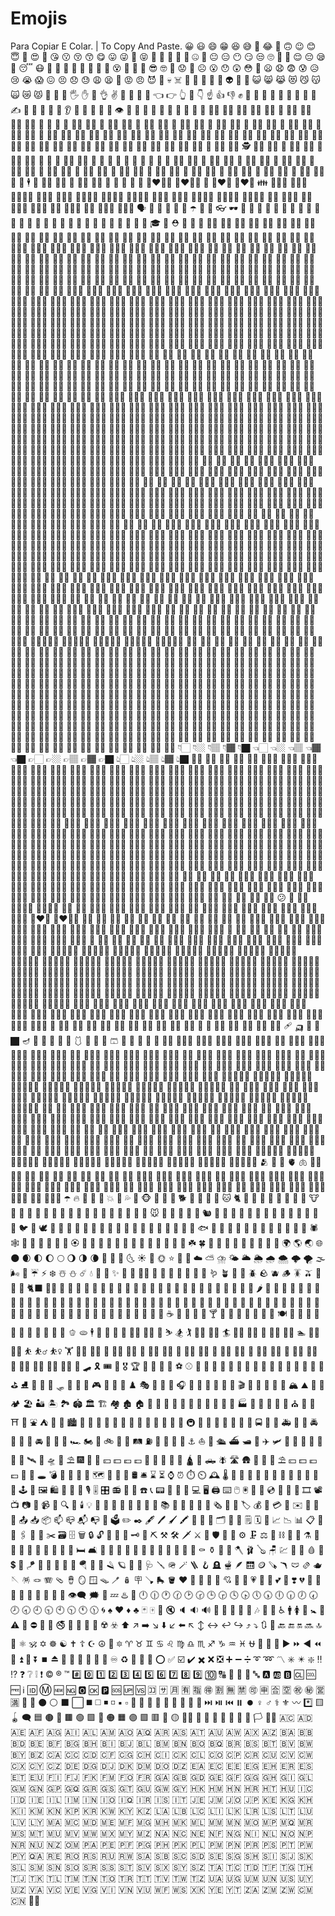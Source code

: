 # Emojis
Para Copiar E Colar. | To Copy And Paste.
😀
😃
😄
😁
😆
😅
🤣
😂
🙂
🙃
😉
😊
😇
🥰
😍
🤩
😘
😗
😚
😙
😋
😛
😜
🤪
😝
🤑
🤗
🤭
🤫
🤔
🤐
🤨
😐
😑
😶
😏
😒
🙄
😬
🤥
😌
😔
😪
🤤
😴
😷
🤒
🤕
🤢
🤮
🤧
🥵
🥶
🥴
😵
🤯
🤠
🥳
😎
🤓
🧐
😟
🙁
☹️
😮
😯
😲
😳
🥺
😦
😧
😨
😰
😥
😢
😭
😱
😖
😣
😞
😓
😩
😫
😤
😡
😠
😈
👿
💀
☠️
💩
🤡
👹
👺
👻
👽
👾
🤖
😺
😸
😹
😻
😼
😽
🙀
😿
😾
💋
👋
🤚
🖐️
✋
🖖
👌
✌️
🤞
🤟
🤘
🤙
👈
👉
👆
🖕
👇
☝️
👍
👎
✊
👊
🤛
🤜
👏
🙌
👐
🤲
🤝
🙏
✍️
💅
🤳
💪
🦵
🦶
👂
👃
🧠
🦷
🦴
👀
👁️
👅
👄
👶
🧒
👦
👧
🧑
👱
👨
🧔
👱‍♂️
👨‍🦰
👨‍🦱
👨‍🦳
👨‍🦲
👩
👩‍🦰
👩‍🦱
👩‍🦳
👩‍🦲
🧓
👴
👵
🙍
🙍‍♂️
🙍‍♀️
🙎
🙎‍♂️
🙎‍♀️
🙅
🙅‍♂️
🙅‍♀️
🙆
🙆‍♂️
🙆‍♀️
💁
💁‍♂️
💁‍♀️
🙋
🙋‍♂️
🙋‍♀️
🙇
🙇‍♂️
🙇‍♀️
🤦
🤦‍♂️
🤦‍♀️
🤷
🤷‍♂️
🤷‍♀️
👨‍⚕️
👩‍⚕️
👨‍🎓
👩‍🎓
👨‍🏫
👩‍🏫
👨‍⚖️
👩‍⚖️
👨‍🌾
👩‍🌾
👨‍🍳
👩‍🍳
👨‍🔧
👩‍🔧
👨‍🏭
👩‍🏭
👨‍💼
👩‍💼
👨‍🔬
👩‍🔬
👨‍💻
👩‍💻
👨‍🎤
👩‍🎤
👨‍🎨
👩‍🎨
👨‍✈️
👩‍✈️
👨‍🚀
👩‍🚀
👨‍🚒
👩‍🚒
👮
👮‍♂️
👮‍♀️
🕵️
🕵️‍♂️
🕵️‍♀️
💂
💂‍♂️
💂‍♀️
👷
👷‍♂️
👷‍♀️
🤴
👸
👳
👳‍♂️
👳‍♀️
👲
🧕
🤵
👰
🤰
🤱
👼
🎅
🤶
🦸
🦸‍♂️
🦸‍♀️
🦹
🦹‍♂️
🦹‍♀️
🧙
🧙‍♂️
🧙‍♀️
🧚
🧚‍♂️
🧚‍♀️
🧛
🧛‍♂️
🧛‍♀️
🧜
🧜‍♂️
🧜‍♀️
🧝
🧝‍♂️
🧝‍♀️
🧞
🧞‍♂️
🧞‍♀️
🧟
🧟‍♂️
🧟‍♀️
💆
💆‍♂️
💆‍♀️
💇
💇‍♂️
💇‍♀️
🚶
🚶‍♂️
🚶‍♀️
🏃
🏃‍♂️
🏃‍♀️
💃
🕺
🕴️
👯
👯‍♂️
👯‍♀️
🧖
🧖‍♂️
🧖‍♀️
🧘
👭
👫
👬
💏
👨‍❤️‍💋‍👨
👩‍❤️‍💋‍👩
💑
👨‍❤️‍👨
👩‍❤️‍👩
👪
👨‍👩‍👦
👨‍👩‍👧
👨‍👩‍👧‍👦
👨‍👨‍👦
👨‍👨‍👧
👨‍👨‍👧‍👦
👨‍👨‍👦‍👦
👨‍👨‍👧‍👧
👩‍👩‍👦
👩‍👩‍👧
👩‍👩‍👧‍👦
👩‍👩‍👦‍👦
👩‍👩‍👧‍👧
👨‍👦
👨‍👦‍👦
👨‍👧
👨‍👧‍👦
👨‍👧‍👧
👩‍👦
👩‍👦‍👦
👩‍👧
👩‍👧‍👦
👩‍👧‍👧
🗣️
👤
👥
👣
🧳
🌂
☂️
🧵
🧶
👓
🕶️
🥽
🥼
👔
👕
👖
🧣
🧤
🧥
🧦
👗
👘
👙
👚
👛
👜
👝
🎒
👞
👟
🥾
🥿
👠
👡
👢
👑
👒
🎩
🎓
🧢
⛑️
💄
💍
💼
🧑🏿
🧑🏻
🧑🏾
🧑🏼
🧑🏽
👼🏻
👼🏼
👼🏽
👼🏾
👼🏿
👶🏻
👶🏼
👶🏽
👶🏾
👶🏿
🛀🏻
🛀🏼
🛀🏽
🛀🏾
🛀🏿
🧔🏿
🧔🏻
🧔🏾
🧔🏼
🧔🏽
🚴🏻
🚴🏼
🚴🏽
🚴🏾
🚴🏿
👱🏻‍♀️
👱🏼‍♀️
👱🏽‍♀️
👱🏾‍♀️
👱🏿‍♀️
👱🏻‍♂️
👱🏼‍♂️
👱🏽‍♂️
👱🏾‍♂️
👱🏿‍♂️
👦🏻
👦🏼
👦🏽
👦🏾
👦🏿
🤱🏿
🤱🏻
🤱🏾
🤱🏽
👰🏼
👰🏽
👰🏾
👰🏿
🤙🏻
🤙🏼
🤙🏽
🤙🏾
🤙🏿
🧒🏿
🧒🏻
🧒🏾
🧒🏼
🧒🏽
👏🏻
👏🏼
👏🏽
👏🏾
👏🏿
👷🏻
👷🏼
👷🏽
👷🏾
👷🏿
💃🏻
💃🏼
💃🏽
💃🏾
💃🏿
👂🏻
👂🏼
👂🏽
👂🏾
👂🏿
🧝🏿
🧝🏻
🧝🏾
🧝🏼
🧝🏽
💆🏻
💆🏼
💆🏽
💆🏾
💆🏿
🤦🏻
🤦🏼
🤦🏽
🤦🏾
🤦🏿
🙅🏻
🙅🏼
🙅🏽
🙅🏾
🙅🏿
🙆🏻
🙆🏼
🙆🏽
🙆🏾
🙆🏿
🧚🏿
🧚🏻
🧚🏾
🧚🏼
🧚🏽
🎅🏻
🎅🏼
🎅🏽
🎅🏾
🎅🏿
👩🏻‍🎨
👩🏼‍🎨
👩🏽‍🎨
👩🏾‍🎨
👩🏿‍🎨
👩🏻‍🚀
👩🏼‍🚀
👩🏽‍🚀
👩🏾‍🚀
👩🏿‍🚀
👷🏻‍♀️
👷🏼‍♀️
👷🏽‍♀️
👷🏾‍♀️
👷🏿‍♀️
👩🏻‍🍳
👩🏼‍🍳
👩🏽‍🍳
👩🏾‍🍳
👩🏿‍🍳
👩🏻‍🏭
👩🏼‍🏭
👩🏽‍🏭
👩🏾‍🏭
👩🏿‍🏭
👩🏻‍🌾
👩🏼‍🌾
👩🏽‍🌾
👩🏾‍🌾
👩🏿‍🌾
👩🏻‍🚒
👩🏼‍🚒
👩🏽‍🚒
👩🏾‍🚒
👩🏿‍🚒
💂🏻‍♀️
💂🏼‍♀️
💂🏽‍♀️
💂🏾‍♀️
💂🏿‍♀️
👩🏻‍⚕️
👩🏼‍⚕️
👩🏽‍⚕️
👩🏾‍⚕️
👩🏿‍⚕️
👩🏻‍⚖️
👩🏼‍⚖️
👩🏽‍⚖️
👩🏾‍⚖️
👩🏿‍⚖️
👩🏻‍🔧
👩🏼‍🔧
👩🏽‍🔧
👩🏾‍🔧
👩🏿‍🔧
👩🏻‍💼
👩🏼‍💼
👩🏽‍💼
👩🏾‍💼
👩🏿‍💼
👩🏻‍✈️
👩🏼‍✈️
👩🏽‍✈️
👩🏾‍✈️
👩🏿‍✈️
👮🏻‍♀️
👮🏼‍♀️
👮🏽‍♀️
👮🏾‍♀️
👮🏿‍♀️
👩🏻‍🔬
👩🏼‍🔬
👩🏽‍🔬
👩🏾‍🔬
👩🏿‍🔬
👩🏻‍🎤
👩🏼‍🎤
👩🏽‍🎤
👩🏾‍🎤
👩🏿‍🎤
🕵🏻‍♀️
🕵🏼‍♀️
🕵🏽‍♀️
🕵🏾‍♀️
🕵🏿‍♀️
👩🏻‍🎓
👩🏼‍🎓
👩🏽‍🎓
👩🏾‍🎓
👩🏿‍🎓
👩🏻‍🏫
👩🏼‍🏫
👩🏽‍🏫
👩🏾‍🏫
👩🏿‍🏫
👩🏻‍💻
👩🏼‍💻
👩🏽‍💻
👩🏾‍💻
👩🏿‍💻
👊🏻
👊🏼
👊🏽
👊🏾
👊🏿
💪🏻
💪🏼
💪🏽
💪🏾
💪🏿
🦶🏿
🦶🏻
🦶🏾
🦶🏼
🦶🏽
👧🏻
👧🏼
👧🏽
👧🏾
👧🏿
🏌🏻
🏌🏼
🏌🏽
🏌🏾
🏌🏿
💂🏻
💂🏼
💂🏽
💂🏾
💂🏿
💇🏻
💇🏼
💇🏽
💇🏾
💇🏿
🤾🏻
🤾🏼
🤾🏽
🤾🏾
🤾🏿
🤞🏻
🤞🏼
🤞🏽
🤞🏾
🤞🏿
🙋🏻
🙋🏼
🙋🏽
🙋🏾
🙋🏿
🏇🏻
🏇🏼
🏇🏽
🏇🏾
🏇🏿
💁🏻
💁🏼
💁🏽
💁🏾
💁🏿
🤹🏻
🤹🏼
🤹🏽
🤹🏾
🤹🏿
🤛🏻
🤛🏼
🤛🏽
🤛🏾
🤛🏿
🦵🏿
🦵🏻
🦵🏾
🦵🏼
🦵🏽
🤟🏿
🤟🏻
🤟🏾
🤟🏼
🤟🏽
🧙🏿
🧙🏻
🧙🏾
🧙🏼
🧙🏽
👨🏻‍🎨
👨🏼‍🎨
👨🏽‍🎨
👨🏾‍🎨
👨🏿‍🎨
👨🏻‍🚀
👨🏼‍🚀
👨🏽‍🚀
👨🏾‍🚀
👨🏿‍🚀
👷🏻‍♂️
👷🏼‍♂️
👷🏽‍♂️
👷🏾‍♂️
👷🏿‍♂️
👨🏻‍🍳
👨🏼‍🍳
👨🏽‍🍳
👨🏾‍🍳
👨🏿‍🍳
👨🏻‍🏭
👨🏼‍🏭
👨🏽‍🏭
👨🏾‍🏭
👨🏿‍🏭
👨🏻‍🌾
👨🏼‍🌾
👨🏽‍🌾
👨🏾‍🌾
👨🏿‍🌾
👨🏻‍🚒
👨🏼‍🚒
👨🏽‍🚒
👨🏾‍🚒
👨🏿‍🚒
💂🏻‍♂️
💂🏼‍♂️
💂🏽‍♂️
💂🏾‍♂️
💂🏿‍♂️
👨🏻‍⚕️
👨🏼‍⚕️
👨🏽‍⚕️
👨🏾‍⚕️
👨🏿‍⚕️
👨🏻‍⚖️
👨🏼‍⚖️
👨🏽‍⚖️
👨🏾‍⚖️
👨🏿‍⚖️
👨🏻‍🔧
👨🏼‍🔧
👨🏽‍🔧
👨🏾‍🔧
👨🏿‍🔧
👨🏻‍💼
👨🏼‍💼
👨🏽‍💼
👨🏾‍💼
👨🏿‍💼
👨🏻‍✈️
👨🏼‍✈️
👨🏽‍✈️
👨🏾‍✈️
👨🏿‍✈️
👮🏻‍♂️
👮🏼‍♂️
👮🏽‍♂️
👮🏾‍♂️
👮🏿‍♂️
👨🏻‍🔬
👨🏼‍🔬
👨🏽‍🔬
👨🏾‍🔬
👨🏿‍🔬
👨🏻‍🎤
👨🏼‍🎤
👨🏽‍🎤
👨🏾‍🎤
👨🏿‍🎤
🕵🏻‍♂️
🕵🏼‍♂️
🕵🏽‍♂️
🕵🏾‍♂️
🕵🏿‍♂️
👨🏻‍🎓
👨🏼‍🎓
👨🏽‍🎓
👨🏾‍🎓
👨🏿‍🎓
👨🏻‍🏫
👨🏼‍🏫
👨🏽‍🏫
👨🏾‍🏫
👨🏿‍🏫
👨🏻‍💻
👨🏼‍💻
👨🏽‍💻
👨🏾‍💻
👨🏿‍💻
👫🏻
👫🏼
👫🏽
👫🏾
👫🏿
👨🏿‍🦲
👨🏻‍🦲
👨🏾‍🦲
👨🏼‍🦲
👨🏽‍🦲
🚴🏻‍♂️
🚴🏼‍♂️
🚴🏽‍♂️
🚴🏾‍♂️
🚴🏿‍♂️
🙇🏻‍♂️
🙇🏼‍♂️
🙇🏽‍♂️
🙇🏾‍♂️
🙇🏿‍♂️
🧗🏿‍♂️
🧗🏻‍♂️
🧗🏾‍♂️
🧗🏼‍♂️
🧗🏽‍♂️
👨🏿‍🦱
👨🏻‍🦱
👨🏾‍🦱
👨🏼‍🦱
👨🏽‍🦱
🕺🏻
🕺🏼
🕺🏽
🕺🏾
🕺🏿
🤸🏻‍♂️
🤸🏼‍♂️
🤸🏽‍♂️
🤸🏾‍♂️
🤸🏿‍♂️
🧝🏿‍♂️
🧝🏻‍♂️
🧝🏾‍♂️
🧝🏼‍♂️
🧝🏽‍♂️
🤦🏻‍♂️
🤦🏼‍♂️
🤦🏽‍♂️
🤦🏾‍♂️
🤦🏿‍♂️
🧚🏿‍♂️
🧚🏻‍♂️
🧚🏾‍♂️
🧚🏼‍♂️
🧚🏽‍♂️
🙍🏻‍♂️
🙍🏼‍♂️
🙍🏽‍♂️
🙍🏾‍♂️
🙍🏿‍♂️
🙅🏻‍♂️
🙅🏼‍♂️
🙅🏽‍♂️
🙅🏾‍♂️
🙅🏿‍♂️
🙆🏻‍♂️
🙆🏼‍♂️
🙆🏽‍♂️
🙆🏾‍♂️
🙆🏿‍♂️
💆🏻‍♂️
💆🏼‍♂️
💆🏽‍♂️
💆🏾‍♂️
💆🏿‍♂️
💇🏻‍♂️
💇🏼‍♂️
💇🏽‍♂️
💇🏾‍♂️
💇🏿‍♂️
🏌🏻‍♂️
🏌🏼‍♂️
🏌🏽‍♂️
🏌🏾‍♂️
🏌🏿‍♂️
🕴🏻
🕴🏼
🕴🏽
🕴🏾
🕴🏿
🧘🏿‍♂️
🧘🏻‍♂️
🧘🏾‍♂️
🧘🏼‍♂️
🧘🏽‍♂️
🤵🏼
🤵🏽
🤵🏾
🤵🏿
🤹🏻‍♂️
🤹🏼‍♂️
🤹🏽‍♂️
🤹🏾‍♂️
🤹🏿‍♂️
🧙🏿‍♂️
🧙🏻‍♂️
🧙🏾‍♂️
🧙🏼‍♂️
🧙🏽‍♂️
🚵🏻‍♂️
🚵🏼‍♂️
🚵🏽‍♂️
🚵🏾‍♂️
🚵🏿‍♂️
🤾🏻‍♂️
🤾🏼‍♂️
🤽🏿‍♂️
🙎🏻‍♂️
🙎🏼‍♂️
🙎🏽‍♂️
🙎🏾‍♂️
🙎🏿‍♂️
🙋🏻‍♂️
🙋🏼‍♂️
🙋🏽‍♂️
🙋🏾‍♂️
🙋🏿‍♂️
👨🏿‍🦰
👨🏻‍🦰
👨🏾‍🦰
👨🏼‍🦰
👨🏽‍🦰
🚣🏻‍♂️
🚣🏼‍♂️
🚣🏽‍♂️
🚣🏾‍♂️
🚣🏿‍♂️
🏃🏻‍♂️
🏃🏼‍♂️
🏃🏽‍♂️
🏃🏾‍♂️
🏃🏿‍♂️
🤷🏻‍♂️
🤷🏼‍♂️
🤷🏽‍♂️
🤷🏾‍♂️
🤷🏿‍♂️
🦸🏿‍♂️
🦸🏻‍♂️
🦸🏾‍♂️
🦸🏼‍♂️
🦸🏽‍♂️
🦹🏿‍♂️
🦹🏻‍♂️
🦹🏾‍♂️
🦹🏼‍♂️
🦹🏽‍♂️
🏄🏻‍♂️
🏄🏼‍♂️
🏄🏽‍♂️
🏄🏾‍♂️
🏄🏿‍♂️
🏊🏻‍♂️
🏊🏼‍♂️
🏊🏽‍♂️
🏊🏾‍♂️
🏊🏿‍♂️
💁🏻‍♂️
💁🏼‍♂️
💁🏽‍♂️
💁🏾‍♂️
💁🏿‍♂️
👨🏻
👨🏼
👨🏽
👨🏾
👨🏿
🧛🏿‍♂️
🧛🏻‍♂️
🧛🏾‍♂️
🧛🏼‍♂️
🧛🏽‍♂️
🚶🏻‍♂️
🚶🏼‍♂️
🚶🏽‍♂️
🚶🏾‍♂️
🚶🏿‍♂️
👳🏻‍♂️
👳🏼‍♂️
👳🏽‍♂️
👳🏾‍♂️
👳🏿‍♂️
🏋🏻‍♂️
🏋🏼‍♂️
🏋🏽‍♂️
🏋🏾‍♂️
🏋🏿‍♂️
👨🏿‍🦳
👨🏻‍🦳
👨🏾‍🦳
👨🏼‍🦳
👨🏽‍🦳
⛹🏻‍♂️
⛹🏼‍♂️
⛹🏽‍♂️
⛹🏾‍♂️
⛹🏿‍♂️
👲🏻
👲🏼
👲🏽
👲🏾
👲🏿
👳🏻
👳🏼
👳🏽
👳🏾
👳🏿
🧜🏿‍♂️
🧜🏻‍♂️
🧜🏾‍♂️
🧜🏼‍♂️
🧜🏽‍♂️
🧜🏿
🧜🏻
🧜🏾
🧜🏼
🧜🏽
🧜🏿‍♀️
🧜🏻‍♀️
🧜🏾‍♀️
🧜🏼‍♀️
🧜🏽‍♀️
🤶🏻
🤶🏼
🤶🏽
🤶🏾
🤶🏿
🚵🏻
🚵🏼
🚵🏽
🚵🏾
🚵🏿
💅🏻
💅🏼
💅🏽
💅🏾
💅🏿
👃🏻
👃🏼
👃🏽
👃🏾
👃🏿
👌🏻
👌🏼
👌🏽
👌🏾
👌🏿
🧓🏿
🧓🏻
🧓🏾
🧓🏼
🧓🏽
👴🏻
👴🏼
👴🏽
👴🏾
👴🏿
👵🏻
👵🏼
👵🏽
👵🏾
👵🏿
👐🏻
👐🏼
👐🏽
👐🏾
👐🏿
🤲🏿
🤲🏻
🤲🏾
🤲🏼
🤲🏽
🚶🏻
🚶🏼
🚶🏽
🚶🏾
🚶🏿
🧑‍🤝‍🧑
🧑🏿‍🤝‍🧑🏿
🧑🏻‍🤝‍🧑🏻
🧑🏾‍🤝‍🧑🏾
🧑🏼‍🤝‍🧑🏼
🧑🏽‍🤝‍🧑🏽
🙇🏻
🙇🏼
🙇🏽
🙇🏾
🙇🏿
🧗🏿
🧗🏻
🧗🏾
🧗🏼
🧗🏽
🤸🏻
🤸🏼
🤸🏽
🤸🏾
🤸🏿
🙍🏻
🙍🏼
🙍🏽
🙍🏾
🙍🏿
🧘🏿
🧘🏻
🧘🏾
🧘🏼
🧘🏽
🧖🏿
🧖🏻
🧖🏾
🧖🏼
🧖🏽
🙌🏻
🙌🏼
🙌🏽
🙌🏾
🙌🏿
⛹🏻
⛹🏼
⛹🏽
⛹🏾
⛹🏿
👱🏻
👱🏼
👱🏽
👱🏾
👱🏿
🙏🏻
🙏🏼
🙏🏽
🙏🏾
🙏🏿
🧕🏿
🧕🏻
🧕🏾
🧕🏼
🧕🏽
🙎🏻
🙎🏼
🙎🏽
🙎🏾
🙎🏿
👮🏻
👮🏼
👮🏽
👮🏾
👮🏿
🤰🏻
🤰🏼
🤰🏽
🤰🏾
🤰🏿
👸🏻
👸🏼
👸🏽
👸🏾
👸🏿
🤴🏻
🤴🏼
🤴🏽
🤴🏾
🤴🏿
🤚🏻
🤚🏼
🤚🏽
🤚🏾
🤚🏿
✊🏻
✊🏼
✊🏽
✊🏾
✊🏿
✋🏻
✋🏼
✋🏽
✋🏾
✋🏿
🖐🏻
🖐🏼
🖐🏽
🖐🏾
🖐🏿
🖖🏻
🖖🏼
🖖🏽
🖖🏾
🖖🏿
🖕🏻
🖕🏼
🖕🏽
🖕🏾
🖕🏿
🤜🏻
🤜🏼
🤜🏽
🤜🏾
🤜🏿
🚣🏻
🚣🏼
🚣🏽
🚣🏾
🚣🏿
🏃🏻
🏃🏼
🏃🏽
🏃🏾
🏃🏿
🤳🏻
🤳🏼
🤳🏽
🤳🏾
🤳🏿
🤷🏻
🤷🏼
🤷🏽
🤷🏾
🤷🏿
🤘🏻
🤘🏼
🤘🏽
🤘🏾
🤘🏿
🛌🏻
🛌🏼
🛌🏽
🛌🏾
🛌🏿
🕵🏻
🕵🏼
🕵🏽
🕵🏾
🕵🏿
🏂🏻
🏂🏼
🏂🏽
🏂🏾
🏂🏿
🦸🏿
🦸🏻
🦸🏾
🦸🏼
🦸🏽
🦹🏿
🦹🏻
🦹🏾
🦹🏼
🦹🏽
🏄🏻
🏄🏼
🏄🏽
🏄🏾
🏄🏿
🏊🏻
🏊🏼
🏊🏽
🏊🏾
🏊🏿
👎🏻
👎🏼
👎🏽
👎🏾
👎🏿
👍🏻
👍🏼
👍🏽
👍🏾
👍🏿
👬🏻
👬🏼
👬🏽
👬🏾
👬🏿
👭🏻
👭🏼
👭🏽
👭🏾
👭🏿
🧛🏿
🧛🏻
🧛🏾
🧛🏼
🧛🏽
✌🏻
✌🏼
✌🏽
✌🏾
✌🏿
🤽🏻
🤽🏼
🤽🏽
🤽🏾
🤽🏿
👋🏻
👋🏼
👋🏽
👋🏾
👋🏿
🏋🏻
🏋🏼
🏋🏽
🏋🏾
🏋🏿
👇🏻
👇🏼
👇🏽
👇🏾
👇🏿
👈🏻
👈🏼
👈🏽
👈🏾
👈🏿
👉🏻
👉🏼
👉🏽
👉🏾
👉🏿
👆🏻
👆🏼
👆🏽
👆🏾
👆🏿
☝🏻
☝🏼
☝🏽
☝🏾
☝🏿
👩🏿‍🦲
👩🏻‍🦲
👩🏾‍🦲
👩🏼‍🦲
👩🏽‍🦲
🚴🏻‍♀️
🚴🏼‍♀️
🚴🏽‍♀️
🚴🏾‍♀️
🚴🏿‍♀️
🙇🏻‍♀️
🙇🏼‍♀️
🙇🏽‍♀️
🙇🏾‍♀️
🙇🏿‍♀️
🧗🏿‍♀️
🧗🏻‍♀️
🧗🏾‍♀️
🧗🏼‍♀️
🧗🏽‍♀️
👩🏿‍🦱
👩🏻‍🦱
👩🏾‍🦱
👩🏼‍🦱
👩🏽‍🦱
🤸🏻‍♀️
🤸🏼‍♀️
🤸🏽‍♀️
🤸🏾‍♀️
🤸🏿‍♀️
🧝🏿‍♀️
🧝🏻‍♀️
🧝🏾‍♀️
🧝🏼‍♀️
🧝🏽‍♀️
🤦🏻‍♀️
🤦🏼‍♀️
🤦🏽‍♀️
🤦🏾‍♀️
🤦🏿‍♀️
🧚🏿‍♀️
🧚🏻‍♀️
🧚🏾‍♀️
🧚🏼‍♀️
🧚🏽‍♀️
🙍🏻‍♀️
🙍🏼‍♀️
🙍🏽‍♀️
🙍🏾‍♀️
🙍🏿‍♀️
🙅🏻‍♀️
🙅🏼‍♀️
🙅🏽‍♀️
🙅🏾‍♀️
🙅🏿‍♀️
🙆🏻‍♀️
🙆🏼‍♀️
🙆🏽‍♀️
🙆🏾‍♀️
🙆🏿‍♀️
💆🏻‍♀️
💆🏼‍♀️
💆🏽‍♀️
💆🏾‍♀️
💆🏿‍♀️
💇🏻‍♀️
💇🏼‍♀️
💇🏽‍♀️
💇🏾‍♀️
💇🏿‍♀️
🏌🏻‍♀️
🏌🏼‍♀️
🏌🏽‍♀️
🏌🏾‍♀️
🏌🏿‍♀️
🧘🏿‍♀️
🧘🏻‍♀️
🧘🏾‍♀️
🧘🏼‍♀️
🧘🏽‍♀️
🧖🏿‍♀️
🧖🏻‍♀️
🧖🏾‍♀️
🧖🏼‍♀️
🧖🏽‍♀️
🤵‍♀️
🤵🏻‍♀️
🤵🏼‍♀️
🤵🏽‍♀️
🤵🏾‍♀️
🤵🏿‍♀️
🤹🏻‍♀️
🤹🏼‍♀️
🤹🏽‍♀️
🤹🏾‍♀️
🤹🏿‍♀️
🧙🏿‍♀️
🧙🏻‍♀️
🧙🏾‍♀️
🧙🏼‍♀️
🧙🏽‍♀️
🚵🏻‍♀️
🚵🏼‍♀️
🚵🏽‍♀️
🚵🏾‍♀️
🚵🏿‍♀️
🤾🏻‍♀️
🤾🏼‍♀️
🤾🏽‍♀️
🤾🏾‍♀️
🤾🏿‍♀️
🤽🏻‍♀️
🤽🏼‍♀️
🤽🏽‍♀️
🤽🏾‍♀️
🤽🏿‍♀️
🙎🏻‍♀️
🙎🏼‍♀️
🙎🏽‍♀️
🙎🏾‍♀️
🙎🏿‍♀️
🙋🏻‍♀️
🙋🏼‍♀️
🙋🏽‍♀️
🙋🏾‍♀️
🙋🏿‍♀️
👩🏿‍🦰
👩🏻‍🦰
👩🏾‍🦰
👩🏼‍🦰
👩🏽‍🦰
🚣🏻‍♀️
🚣🏼‍♀️
🚣🏽‍♀️
🚣🏾‍♀️
🚣🏿‍♀️
🏃🏻‍♀️
🏃🏼‍♀️
🏃🏽‍♀️
🏃🏾‍♀️
🏃🏿‍♀️
🤷🏻‍♀️
🤷🏼‍♀️
🤷🏽‍♀️
🤷🏾‍♀️
🤷🏿‍♀️
🦸🏿‍♀️
🦸🏻‍♀️
🦸🏾‍♀️
🦸🏼‍♀️
🦸🏽‍♀️
🦹🏿‍♀️
🦹🏻‍♀️
🦹🏾‍♀️
🦹🏼‍♀️
🦹🏽‍♀️
🏄🏻‍♀️
🏄🏼‍♀️
🏄🏽‍♀️
🏄🏾‍♀️
🏄🏿‍♀️
🏊🏻‍♀️
🏊🏼‍♀️
🏊🏽‍♀️
🏊🏾‍♀️
🏊🏿‍♀️
💁🏻‍♀️
💁🏼‍♀️
💁🏽‍♀️
💁🏾‍♀️
💁🏿‍♀️
👩🏻
👩🏼
👩🏽
👩🏾
👩🏿
🧛🏿‍♀️
🧛🏻‍♀️
🧛🏾‍♀️
🧛🏼‍♀️
🧛🏽‍♀️
🚶🏻‍♀️
🚶🏼‍♀️
🚶🏽‍♀️
🚶🏾‍♀️
🚶🏿‍♀️
👳🏻‍♀️
👳🏼‍♀️
👳🏽‍♀️
👳🏾‍♀️
👳🏿‍♀️
🏋🏻‍♀️
🏋🏼‍♀️
🏋🏽‍♀️
🏋🏾‍♀️
🏋🏿‍♀️
👩🏿‍🦳
👩🏻‍🦳
👩🏾‍🦳
👩🏼‍🦳
👩🏽‍🦳
⛹🏻‍♀️
⛹🏼‍♀️
⛹🏽‍♀️
⛹🏾‍♀️
⛹🏿‍♀️
✍🏻
✍🏼
✍🏽
✍🏾
✍🏿
😕
🤬
👱‍♀️
👨‍👩‍👦‍👦
👨‍👩‍👧‍👧
🤱🏼
👰🏻
🧖🏿‍♂️
🧖🏻‍♂️
🧖🏾‍♂️
🧖🏼‍♂️
🧖🏽‍♂️
🤵🏻
🤾🏽‍♂️
🤾🏾‍♂️
🤾🏿‍♂️
🤽🏻‍♂️
🤽🏼‍♂️
🤽🏽‍♂️
🤽🏾‍♂️
👩‍❤️‍👨
👩‍❤️‍💋‍👨
🧏‍♀️
🧍‍♀️
🧎‍♀️
🧏‍♂️
🧍‍♂️
🧎‍♂️
👩‍🦽
👨‍🦽
👩‍🦼
👨‍🦼
👩‍🦯
👨‍🦯
🧏🏻‍♂️
🧏🏼‍♂️
🧏🏽‍♂️
🧏🏾‍♂️
🧏🏿‍♂️
🧏🏻‍♀️
🧏🏼‍♀️
🧏🏽‍♀️
🧏🏾‍♀️
🧏🏿‍♀️
🧍🏻‍♂️
🧍🏼‍♂️
🧍🏽‍♂️
🧍🏾‍♂️
🧍🏿‍♂️
🧍
🧍🏻
🧍🏼
🧍🏽
🧍🏾
🧍🏿
🧍🏻‍♀️
🧍🏼‍♀️
🧍🏽‍♀️
🧍🏾‍♀️
🧍🏿‍♀️
🧎
🧎🏻
🧎🏼
🧎🏽
🧎🏾
🧎🏿
🧎🏻‍♂️
🧎🏼‍♂️
🧎🏽‍♂️
🧎🏾‍♂️
🧎🏿‍♂️
🧎🏻‍♀️
🧎🏼‍♀️
🧎🏽‍♀️
🧎🏾‍♀️
🧎🏿‍♀️
👨🏿‍🤝‍👨🏻
👨🏿‍🤝‍👨🏽
👨🏿‍🤝‍👨🏾
👨🏿‍🤝‍👨🏼
👨🏽‍🤝‍👨🏻
👨🏽‍🤝‍👨🏼
👨🏾‍🤝‍👨🏻
👨🏾‍🤝‍👨🏽
👨🏼‍🤝‍👨🏻
👨🏾‍🤝‍👨🏼
🧑🏿‍🤝‍🧑🏻
🧑🏿‍🤝‍🧑🏽
🧑🏿‍🤝‍🧑🏾
🧑🏿‍🤝‍🧑🏼
🧑🏽‍🤝‍🧑🏻
🧑🏽‍🤝‍🧑🏼
🧑🏾‍🤝‍🧑🏻
🧑🏾‍🤝‍🧑🏽
🧑🏾‍🤝‍🧑🏼
🧑🏼‍🤝‍🧑🏻
👩🏿‍🤝‍👨🏻
👩🏿‍🤝‍👨🏽
👩🏿‍🤝‍👨🏾
👩🏿‍🤝‍👨🏼
👩🏻‍🤝‍👨🏿
👩🏻‍🤝‍👨🏽
👩🏻‍🤝‍👨🏾
👩🏻‍🤝‍👨🏼
👩🏽‍🤝‍👨🏿
👩🏽‍🤝‍👨🏻
👩🏽‍🤝‍👨🏾
👩🏾‍🤝‍👨🏻
👩🏾‍🤝‍👨🏿
👩🏽‍🤝‍👨🏼
👩🏾‍🤝‍👨🏽
👩🏾‍🤝‍👨🏼
👩🏼‍🤝‍👨🏿
👩🏼‍🤝‍👨🏻
👩🏼‍🤝‍👨🏽
👩🏼‍🤝‍👨🏾
👩🏿‍🤝‍👩🏻
👩🏿‍🤝‍👩🏽
👩🏿‍🤝‍👩🏾
👩🏿‍🤝‍👩🏼
👩🏽‍🤝‍👩🏻
👩🏽‍🤝‍👩🏼
👩🏾‍🤝‍👩🏻
👩🏾‍🤝‍👩🏽
👩🏾‍🤝‍👩🏼
👩🏼‍🤝‍👩🏻
👨🏻‍🦽
👨🏼‍🦽
👨🏽‍🦽
👨🏾‍🦽
👨🏿‍🦽
👩🏻‍🦽
👩🏼‍🦽
👩🏽‍🦽
👩🏾‍🦽
👩🏿‍🦽
👨🏻‍🦼
👨🏼‍🦼
👨🏽‍🦼
👨🏾‍🦼
👨🏿‍🦼
👩🏻‍🦼
👩🏼‍🦼
👩🏽‍🦼
👩🏾‍🦼
👩🏿‍🦼
👨🏻‍🦯
👨🏼‍🦯
👨🏽‍🦯
👨🏾‍🦯
👨🏿‍🦯
👩🏻‍🦯
👩🏼‍🦯
👩🏽‍🦯
👩🏾‍🦯
👩🏿‍🦯
🧏
🧏🏻
🧏🏼
🧏🏽
🧏🏾
🧏🏿
🦻🏿
🦻🏾
🦻🏽
🦻🏼
🦻🏻
🦻
🤏
🤏🏻
🤏🏼
🤏🏽
🤏🏾
🤏🏿
🩹
🛺
🦲
🦱
🏿
🪔
🏻
🧉
🏽
🏾
🏼
🩱
🤺
🦰
🥻
🩳
🦥
🦳
🥱
🥷
🥸
🧑‍🎨
🧑🏿‍🎨
🧑🏻‍🎨
🧑🏾‍🎨
🧑🏼‍🎨
🧑🏽‍🎨
🧑‍🚀
🧑🏿‍🚀
🧑🏻‍🚀
🧑🏾‍🚀
🧑🏼‍🚀
🧑🏽‍🚀
🧑‍🍳
🧑🏿‍🍳
🧑🏻‍🍳
🧑🏾‍🍳
🧑🏼‍🍳
🧑🏽‍🍳
🧑‍🏭
🧑🏿‍🏭
🧑🏻‍🏭
🧑🏾‍🏭
🧑🏼‍🏭
🧑🏽‍🏭
🧑‍🌾
🧑🏿‍🌾
🧑🏻‍🌾
🧑🏾‍🌾
🧑🏼‍🌾
🧑🏽‍🌾
🧑‍🚒
🧑🏿‍🚒
🧑🏻‍🚒
🧑🏾‍🚒
🧑🏼‍🚒
🧑🏽‍🚒
🧑‍⚕️
🧑🏿‍⚕️
🧑🏻‍⚕️
🧑🏾‍⚕️
🧑🏼‍⚕️
🧑🏽‍⚕️
🧑‍⚖️
🧑🏿‍⚖️
🧑🏻‍⚖️
🧑🏾‍⚖️
🧑🏼‍⚖️
🧑🏽‍⚖️
🧑‍🔧
🧑🏿‍🔧
🧑🏻‍🔧
🧑🏾‍🔧
🧑🏼‍🔧
🧑🏽‍🔧
👨🏻‍🤝‍👨🏿
👨🏻‍🤝‍👨🏾
👨🏻‍🤝‍👨🏼
👨🏻‍🤝‍👨🏽
👨🏾‍🤝‍👨🏿
👨🏼‍🤝‍👨🏿
👨🏼‍🤝‍👨🏾
👨🏼‍🤝‍👨🏽
👨🏽‍🤝‍👨🏿
👨🏽‍🤝‍👨🏾
🧑‍💼
🧑🏿‍💼
🧑🏻‍💼
🧑🏾‍💼
🧑🏼‍💼
🧑🏽‍💼
🧑🏻‍🤝‍🧑🏿
🧑🏻‍🤝‍🧑🏾
🧑🏻‍🤝‍🧑🏼
🧑🏻‍🤝‍🧑🏽
🧑🏾‍🤝‍🧑🏿
🧑🏼‍🤝‍🧑🏿
🧑🏼‍🤝‍🧑🏾
🧑🏼‍🤝‍🧑🏽
🧑🏽‍🤝‍🧑🏿
🧑🏽‍🤝‍🧑🏾
🧑‍🦲
🧑‍🦱
🧑🏿‍🦲
🧑🏿‍🦱
🧑🏿‍🦰
🧑🏿‍🦳
🧑‍🦽
🧑🏿‍🦽
🧑🏻‍🦽
🧑🏾‍🦽
🧑🏼‍🦽
🧑🏽‍🦽
🧑‍🦼
🧑🏿‍🦼
🧑🏻‍🦼
🧑🏾‍🦼
🧑🏼‍🦼
🧑🏽‍🦼
🧑🏻‍🦲
🧑🏻‍🦱
🧑🏻‍🦰
🧑🏻‍🦳
🧑🏾‍🦲
🧑🏾‍🦱
🧑🏾‍🦰
🧑🏾‍🦳
🧑🏼‍🦲
🧑🏼‍🦱
🧑🏼‍🦰
🧑🏼‍🦳
🧑🏽‍🦲
🧑🏽‍🦱
🧑🏽‍🦰
🧑🏽‍🦳
🧑‍🦰
🧑‍🦳
🧑‍🦯
🧑🏿‍🦯
🧑🏻‍🦯
🧑🏾‍🦯
🧑🏼‍🦯
🧑🏽‍🦯
🧑‍✈️
🧑🏿‍✈️
🧑🏻‍✈️
🧑🏾‍✈️
🧑🏼‍✈️
🧑🏽‍✈️
🧑‍🔬
🧑🏿‍🔬
🧑🏻‍🔬
🧑🏾‍🔬
🧑🏼‍🔬
🧑🏽‍🔬
🧑‍🎤
🧑🏿‍🎤
🧑🏻‍🎤
🧑🏾‍🎤
🧑🏼‍🎤
🧑🏽‍🎤
🧑‍🎓
🧑🏿‍🎓
🧑🏻‍🎓
🧑🏾‍🎓
🧑🏼‍🎓
🧑🏽‍🎓
🧑‍🏫
🧑🏿‍🏫
🧑🏻‍🏫
🧑🏾‍🏫
🧑🏼‍🏫
🧑🏽‍🏫
🧑‍💻
🧑🏿‍💻
🧑🏻‍💻
🧑🏾‍💻
🧑🏼‍💻
🧑🏽‍💻
👩🏻‍🤝‍👩🏿
👩🏻‍🤝‍👩🏾
👩🏻‍🤝‍👩🏼
👩🏻‍🤝‍👩🏽
👩🏾‍🤝‍👩🏿
👩🏼‍🤝‍👩🏿
👩🏼‍🤝‍👩🏾
👩🏼‍🤝‍👩🏽
👩🏽‍🤝‍👩🏿
👩🏽‍🤝‍👩🏾
🫂
🥲
🤌
🫀
🫁
🤌🏻
🤌🏼
🤌🏽
🤌🏾
🤌🏿
🥷🏻
🥷🏼
🥷🏽
🥷🏾
🥷🏿
👩🏼‍🍼
👩🏽‍🍼
👩🏾‍🍼
👩🏿‍🍼
👨‍🍼
👨🏻‍🍼
👨🏼‍🍼
👨🏽‍🍼
👨🏾‍🍼
👨🏿‍🍼
🧑‍🍼
🧑🏻‍🍼
🧑🏼‍🍼
🧑🏽‍🍼
🧑🏾‍🍼
🧑🏿‍🍼
🧑‍🎄
🧑🏻‍🎄
🧑🏼‍🎄
🧑🏽‍🎄
🧑🏾‍🎄
🧑🏿‍🎄
👰‍♂️
👰🏻‍♂️
👰🏼‍♂️
👰🏽‍♂️
👰🏾‍♂️
👰🏿‍♂️
👩‍🍼
👩🏻‍🍼
☂️
🔥
🙈
🙉
🙊
💥
💫
💦
💨
🐵
🐒
🦍
🐶
🐕
🐩
🐺
🦊
🦝
🐱
🐈
🦁
🐯
🐅
🐆
🐴
🐎
🦄
🦓
🐮
🐂
🐃
🐄
🐷
🐖
🐗
🐽
🐏
🐑
🐐
🐪
🐫
🦙
🦒
🐘
🦏
🦛
🐭
🐁
🐀
🐹
🐰
🐇
🐿️
🦔
🦇
🐻
🐨
🐼
🦘
🦡
🐾
🦃
🐔
🐓
🐣
🐤
🐥
🐦
🐧
🕊️
🦅
🦆
🦢
🦉
🦚
🦜
🐸
🐊
🐢
🦎
🐍
🐲
🐉
🦕
🦖
🐳
🐋
🐬
🐟
🐠
🐡
🦈
🐙
🐚
🐌
🦋
🐛
🐜
🐝
🐞
🦗
🕷️
🕸️
🦂
🦟
🦠
💐
🌸
💮
🏵️
🌹
🥀
🌺
🌻
🌼
🌷
🌱
🌲
🌳
🌴
🌵
🌾
🌿
☘️
🍀
🍁
🍂
🍃
🍄
🌰
🦀
🦞
🦐
🦑
🌍
🌎
🌏
🌐
🌑
🌒
🌓
🌔
🌕
🌖
🌗
🌘
🌙
🌚
🌛
🌜
☀️
🌝
🌞
⭐
🌟
🌠
☁️
⛅
⛈️
🌤️
🌥️
🌦️
🌧️
🌨️
🌩️
🌪️
🌫️
🌬️
🌈
☔
⚡
❄️
☃️
⛄
☄️
💧
🌊
🎄
✨
🎋
🎍
🐕‍🦺
🦌
🦩
🦮
🦧
🦦
🦪
🦨
🪱
🪴
🦣
🦤
🪲
🪨
🫐
🪵
🪳
🫒
🦬
🦫
🦭
🐈‍⬛
🐻‍❄️
🍄
🌰
🍇
🍈
🍉
🍊
🍋
🍌
🍍
🥭
🍎
🍏
🍐
🍑
🍒
🍓
🥝
🍅
🥥
🥑
🍆
🥔
🥕
🌽
🌶️
🥒
🥬
🥦
🥜
🍞
🥐
🥖
🥨
🥯
🥞
🧀
🍖
🍗
🥩
🥓
🍔
🍟
🍕
🌭
🥪
🌮
🌯
🥙
🍳
🥘
🍲
🥣
🥗
🍿
🧂
🥫
🍱
🍘
🍙
🍚
🍛
🍜
🍝
🍠
🍢
🍣
🍤
🍥
🥮
🍡
🥟
🥠
🥡
🍦
🍧
🍨
🍩
🍪
🎂
🍰
🧁
🥧
🍫
🍬
🍭
🍮
🍯
🍼
🥛
☕
🍵
🍶
🍾
🍷
🍸
🍹
🍺
🍻
🥂
🥃
🥤
🥢
🍽️
🍴
🥄
🧃
🧈
🥚
🧆
🧄
🧊
🧅
🧇
🧋
🫑
🫓
🕴️
🧘
🧵
🧶
🧗
🧗‍♂️
🧗‍♀️
🏇
⛷️
🏂
🏌️
🏌️‍♂️
🏌️‍♀️
🏄
🏄‍♂️
🏄‍♀️
🚣
🚣‍♂️
🚣‍♀️
🏊
🏊‍♂️
🏊‍♀️
⛹️
⛹️‍♂️
⛹️‍♀️
🏋️
🏋️‍♂️
🏋️‍♀️
🚴
🚴‍♂️
🚴‍♀️
🚵
🚵‍♂️
🚵‍♀️
🤸
🤸‍♂️
🤸‍♀️
🤼
🤼‍♂️
🤼‍♀️
🤽
🤽‍♂️
🤽‍♀️
🤾
🤾‍♂️
🤾‍♀️
🤹
🤹‍♂️
🤹‍♀️
🧘‍♂️
🧘‍♀️
🎪
🛹
🎗️
🎟️
🎫
🎖️
🏆
🏅
🥇
🥈
🥉
⚽
⚾
🥎
🏀
🏐
🏈
🏉
🎾
🥏
🎳
🏏
🏑
🏒
🥍
🏓
🏸
🥊
🥋
⛳
⛸️
🎣
🎽
🎿
🛷
🥌
🎯
🎱
🎮
🎰
🎲
🧩
♟️
🎭
🎨
🎼
🎤
🎧
🎷
🎸
🎹
🎺
🎻
🥁
🎬
🏹
🛶
🌠
🚣
🗾
🏔️
⛰️
🌋
🗻
🏕️
🏖️
🏜️
🏝️
🏞️
🏟️
🏛️
🏗️
🏘️
🏚️
🏠
🏡
🏢
🏣
🏤
🏥
🏦
🏨
🏩
🏪
🏫
🏬
🏭
🏯
🏰
💒
🗼
🗽
⛪
🕌
🕍
⛩️
🕋
⛲
⛺
🌁
🌃
🏙️
🌄
🌅
🌆
🌇
🌉
🎠
🎡
🎢
🚂
🚃
🚄
🚅
🚆
🚇
🚈
🚉
🚊
🚝
🚞
🚋
🚌
🚍
🚎
🚐
🚑
🚒
🚓
🚔
🚕
🚖
🚗
🚘
🚚
🚛
🚜
🏎️
🏍️
🛵
🚲
🛴
🚏
🛤️
⛽
🚨
🚥
🚦
🚧
⚓
⛵
🚤
🛳️
⛴️
🛥️
🚢
✈️
🛩️
🛫
🛬
💺
🚁
🚟
🚠
🚡
🛰️
🚀
🛸
🌌
⛱️
🎆
🎇
🎑
💴
💵
💶
💷
🗿
🛂
🛃
🛄
🛅
🛕
🚙
🛻
🪰
🛣️
🛖
🧳
🧵
🧶
⛱️
💴
💵
💶
💷
🗿
💌
🕳️
💣
🛀
🛌
🔪
🏺
🗺️
🧭
🧱
💈
🛢️
🛎️
⌛
⏳
⌚
⏰
⏱️
⏲️
🕰️
🌡️
🧨
🎈
🎉
🎊
🎎
🎏
🎐
🧧
🎀
🎁
🔮
🧿
🕹️
🧸
🖼️
🛍️
📿
💎
📯
🎙️
🎚️
🎛️
📻
📱
📲
☎️
📞
📟
📠
🔋
🔌
💻
🖥️
🖨️
⌨️
🖱️
🖲️
💽
💾
💿
📀
🧮
🎥
🎞️
📽️
📺
📷
📸
📹
📼
🔍
🔎
🕯️
💡
🔦
🏮
📔
📕
📖
📗
📘
📙
📚
📓
📃
📜
📄
📰
🗞️
📑
🔖
🏷️
💰
💸
💳
🧾
✉️
📧
📨
📩
📤
📥
📦
📫
📪
📬
📭
📮
🗳️
✏️
✒️
🖋️
🖊️
🖌️
🖍️
📝
📁
📂
🗂️
📅
📆
🗒️
🗓️
📇
📈
📉
📊
📋
📍
📎
🖇️
📏
📐
✂️
🗃️
🗄️
🗑️
🔒
🔓
🔏
🔐
🔑
🗝️
🔨
⛏️
⚒️
🛠️
🗡️
⚔️
🔫
🛡️
🔧
🔩
⚙️
🗜️
⚖️
🔗
⛓️
🧰
🧲
⚗️
🧪
🧫
🧬
🔬
🔭
📡
💉
💊
🚪
🛏️
🛋️
🚽
🚿
🛁
🧴
🧷
🧹
🧺
🧻
🧼
🧽
🧯
🚬
⚰️
⚱️
🚰
📌
🪓
🩰
🪕
🪑
💹
💱
🤿
🩸
🥅
💲
🎃
🪁
📒
🦽
🦾
🦿
🦼
🪂
🦯
🔘
🪒
🪐
🦺
🛒
🩺
🪛
🪖
🪄
🪜
🪝
🪦
🫕
🪶
🛗
🪙
🪚
🪃
🩲
🫔
🫖
🪡
🪅
🪢
🪗
🩴
🪘
🪞
🪟
🪤
🪥
🪆
🪧
🪠
🛼
🪣
❤️
💮
💈
📯
🚰
💘
💝
💖
💗
💓
💞
💕
💟
❣️
💔
🧡
💛
💚
💙
💜
🖤
💯
💢
💬
👁️‍🗨️
🗯️
💭
💤
♨️
🛑
🕛
🕧
🕐
🕜
🕑
🕝
🕒
🕞
🕓
🕟
🕔
🕠
🕕
🕡
🕖
🕢
🕗
🕣
🕘
🕤
🕙
🕥
🕚
🕦
🌀
♠️
♥️
♦️
♣️
🃏
🀄
🎴
🔇
🔈
🔉
🔊
📢
📣
🔔
🔕
🎵
🎶
🏧
🚮
♿
🚹
🚺
🚻
🚼
🚾
⚠️
🚸
⛔
🚫
🚳
🚭
🚯
🚱
🚷
🔞
☢️
☣️
⬆️
↗️
➡️
↘️
⬇️
↙️
⬅️
↖️
↕️
↔️
↩️
↪️
⤴️
⤵️
🔃
🔄
🔙
🔚
🔛
🔜
🔝
🛐
⚛️
🕉️
✡️
☸️
☯️
✝️
☦️
☪️
☮️
🕎
🔯
♈
♉
♊
♋
♌
♍
♎
♏
♐
♑
♒
♓
⛎
🔀
🔁
🔂
▶️
⏩
◀️
⏪
🔼
⏫
🔽
⏬
⏹️
⏏️
🎦
🔅
🔆
📶
📳
📴
♾️
♻️
🔱
📛
🔰
⭕
✅
☑️
✔️
✖️
❌
❎
➕
➖
➗
➰
➿
〽️
✳️
✴️
❇️
‼️
⁉️
❓
❔
❕
❗
©️
®️
™️
#️⃣
0️⃣
1️⃣
2️⃣
3️⃣
4️⃣
5️⃣
6️⃣
7️⃣
8️⃣
9️⃣
🔟
🔠
🔡
🔢
🔣
🔤
🅰️
🆎
🅱️
🆑
🆒
🆓
ℹ️
🆔
Ⓜ️
🆕
🆖
🅾️
🆗
🅿️
🆘
🆙
🆚
🈁
🈂️
🈷️
🈶
🈯
🉐
🈹
🈚
🈲
🉑
🈸
🈴
🈳
㊗️
㊙️
🈺
🈵
🔴
🔵
⚫
⚪
⬛
⬜
◼️
◻️
◾
◽
▪️
▫️
🔶
🔷
🔸
🔹
🔺
🔻
💠
🔳
🔲
⏭️
⏯️
⏮️
⏸️
⏺️
♀️
♂️
⚕️
⚜️
〰️
*️⃣
🟨
🪀
🗨️
🟦
🟤
🤎
🟫
🟢
🟩
📵
🟠
🟧
🟣
🟪
🟥
🤍
🟡
🏳️‍🌈
🏴󠁧󠁢󠁥󠁮󠁧󠁿
🏴󠁧󠁢󠁳󠁣󠁴󠁿
🏴󠁧󠁢󠁷󠁬󠁳󠁿
🏁
🚩
🎌
🏴
🏳️
🏴‍☠️
🇦🇨
🇦🇩
🇦🇪
🇦🇫
🇦🇬
🇦🇮
🇦🇱
🇦🇲
🇦🇴
🇦🇶
🇦🇷
🇦🇸
🇦🇹
🇦🇺
🇦🇼
🇦🇽
🇦🇿
🇧🇦
🇧🇧
🇧🇩
🇧🇪
🇧🇫
🇧🇬
🇧🇭
🇧🇮
🇧🇯
🇧🇱
🇧🇲
🇧🇳
🇧🇴
🇧🇶
🇧🇷
🇧🇸
🇧🇹
🇧🇻
🇧🇼
🇧🇾
🇧🇿
🇨🇦
🇨🇨
🇨🇩
🇨🇫
🇨🇬
🇨🇭
🇨🇮
🇨🇰
🇨🇱
🇨🇴
🇨🇵
🇨🇷
🇨🇺
🇨🇻
🇨🇼
🇨🇽
🇨🇾
🇨🇿
🇩🇪
🇩🇬
🇩🇯
🇩🇰
🇩🇲
🇩🇴
🇩🇿
🇪🇦
🇪🇨
🇪🇪
🇪🇬
🇪🇭
🇪🇷
🇪🇸
🇪🇹
🇪🇺
🇫🇮
🇫🇯
🇫🇰
🇫🇲
🇫🇴
🇫🇷
🇬🇦
🇬🇧
🇬🇩
🇬🇪
🇬🇫
🇬🇬
🇬🇭
🇬🇮
🇬🇱
🇬🇲
🇬🇳
🇬🇵
🇬🇶
🇬🇷
🇬🇸
🇬🇹
🇬🇺
🇬🇼
🇬🇾
🇭🇰
🇭🇲
🇭🇳
🇭🇷
🇭🇹
🇭🇺
🇮🇨
🇮🇩
🇮🇪
🇮🇱
🇮🇲
🇮🇳
🇮🇴
🇮🇶
🇮🇷
🇮🇸
🇮🇹
🇯🇪
🇯🇲
🇯🇴
🇯🇵
🇰🇪
🇰🇬
🇰🇭
🇰🇮
🇰🇲
🇰🇳
🇰🇵
🇰🇷
🇰🇼
🇰🇾
🇰🇿
🇱🇦
🇱🇧
🇱🇨
🇱🇮
🇱🇰
🇱🇷
🇱🇸
🇱🇹
🇱🇺
🇱🇻
🇱🇾
🇲🇦
🇲🇨
🇲🇩
🇲🇪
🇲🇫
🇲🇬
🇲🇭
🇲🇰
🇲🇱
🇲🇲
🇲🇳
🇲🇴
🇲🇵
🇲🇶
🇲🇷
🇲🇸
🇲🇹
🇲🇺
🇲🇻
🇲🇼
🇲🇽
🇲🇾
🇲🇿
🇳🇦
🇳🇨
🇳🇪
🇳🇫
🇳🇬
🇳🇮
🇳🇱
🇳🇴
🇳🇵
🇳🇷
🇳🇺
🇳🇿
🇴🇲
🇵🇦
🇵🇪
🇵🇫
🇵🇬
🇵🇭
🇵🇰
🇵🇱
🇵🇲
🇵🇳
🇵🇷
🇵🇸
🇵🇹
🇵🇼
🇵🇾
🇶🇦
🇷🇪
🇷🇴
🇷🇸
🇷🇺
🇷🇼
🇸🇦
🇸🇧
🇸🇨
🇸🇩
🇸🇪
🇸🇬
🇸🇭
🇸🇮
🇸🇯
🇸🇰
🇸🇱
🇸🇲
🇸🇳
🇸🇴
🇸🇷
🇸🇸
🇸🇹
🇸🇻
🇸🇽
🇸🇾
🇸🇿
🇹🇦
🇹🇨
🇹🇩
🇹🇫
🇹🇬
🇹🇭
🇹🇯
🇹🇰
🇹🇱
🇹🇲
🇹🇳
🇹🇴
🇹🇷
🇹🇹
🇹🇻
🇹🇼
🇹🇿
🇺🇦
🇺🇬
🇺🇲
🇺🇳
🇺🇸
🇺🇾
🇺🇿
🇻🇦
🇻🇨
🇻🇪
🇻🇬
🇻🇮
🇻🇳
🇻🇺
🇼🇫
🇼🇸
🇽🇰
🇾🇪
🇾🇹
🇿🇦
🇿🇲
🇿🇼
🇨🇲
🇨🇳
🏳️‍⚧

